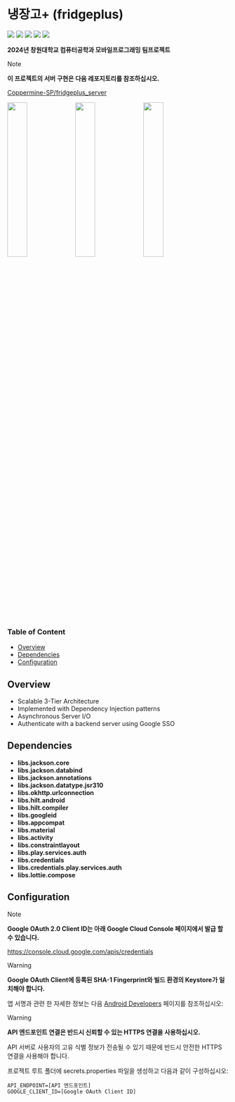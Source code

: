 # 냉장고+ (fridgeplus)
<img src="https://img.shields.io/badge/Android-34A853?style=for-the-badge&logo=android&logoColor=white"> <img src="https://img.shields.io/badge/Java-ED8106?style=for-the-badge&logo=openjdk&logoColor=white"> <img src="https://img.shields.io/badge/ASP.NET-512BD4?style=for-the-badge&logo=blazor&logoColor=white"> <img src="https://img.shields.io/badge/MySQL-4479A1?style=for-the-badge&logo=mysql&logoColor=white"> <img src="https://img.shields.io/badge/Docker-2496ED?style=for-the-badge&logo=Docker&logoColor=white"> 

**2024년 창원대학교 컴퓨터공학과 모바일프로그래밍 팀프로젝트**

> [!NOTE]
> **이 프로젝트의 서버 구현은 다음 레포지토리를 참조하십시오.**
> 
> [Coppermine-SP/fridgeplus_server](https://github.com/Coppermine-SP/fridgeplus_server)

<img src="https://github.com/user-attachments/assets/714dac7d-8d3a-46b5-ab3d-3f3c6f8ddd3b" style="width:30%">
<img src="https://github.com/user-attachments/assets/8d39a0ab-644e-43ab-b4a7-3936efacec70" style="width:30%">
<img src="https://github.com/user-attachments/assets/487e1c8f-dfdb-44a6-996c-7c83a08b8e7c" style="width:30%">

### Table of Content
  - [Overview](#overview)
  - [Dependencies](#dependencies)
  - [Configuration](#configuration)
    
## Overview
- Scalable 3-Tier Architecture
- Implemented with Dependency Injection patterns
- Asynchronous Server I/O
- Authenticate with a backend server using Google SSO

## Dependencies
- **libs.jackson.core**
- **libs.jackson.databind**
- **libs.jackson.annotations**
- **libs.jackson.datatype.jsr310**
- **libs.okhttp.urlconnection**
- **libs.hilt.android**
- **libs.hilt.compiler**
- **libs.googleid**
- **libs.appcompat**
- **libs.material**
- **libs.activity**
- **libs.constraintlayout**
- **libs.play.services.auth**
- **libs.credentials**
- **libs.credentials.play.services.auth**
- **libs.lottie.compose**

## Configuration
> [!NOTE]
> **Google OAuth 2.0 Client ID는 아래 Google Cloud Console 페이지에서 발급 할 수 있습니다.**
> 
> https://console.cloud.google.com/apis/credentials

> [!WARNING]
> **Google OAuth Client에 등록된 SHA-1 Fingerprint와 빌드 환경의 Keystore가 일치해야 합니다.**
>
> 앱 서명과 관련 한 자세한 정보는 다음 [Android Developers](https://developer.android.com/studio/publish/app-signing?hl=en) 페이지를 참조하십시오:

> [!WARNING]
> **API 엔드포인트 연결은 반드시 신뢰할 수 있는 HTTPS 연결을 사용하십시오.**
>
> API 서버로 사용자의 고유 식별 정보가 전송될 수 있기 때문에 반드시 안전한 HTTPS 연결을 사용해야 합니다.

프로젝트 루트 폴더에 secrets.properties 파일을 생성하고 다음과 같이 구성하십시오:
```properties
API_ENDPOINT=[API 엔드포인트]
GOOGLE_CLIENT_ID=[Google OAuth Client ID]
```
